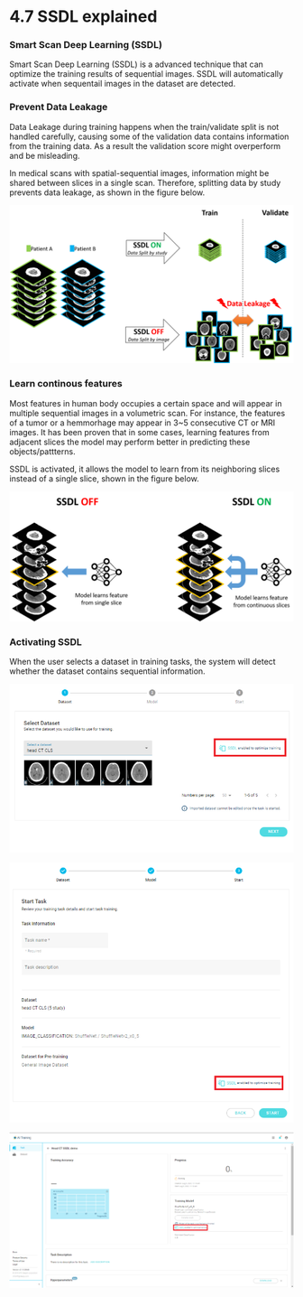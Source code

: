 # 4.7 SSDL explained

### Smart Scan Deep Learning (SSDL)

Smart Scan Deep Learning (SSDL) is a advanced technique that can optimize the training results of sequential images. SSDL will automatically activate when sequentail images in the dataset are detected.&#x20;

### Prevent Data Leakage

Data Leakage during training happens when the train/validate split is not handled carefully, causing some of the validation data contains information from the training data. As a result the validation score might overperform and be misleading.

In medical scans with spatial-sequential images, information might be shared between slices in a single scan. Therefore, splitting data by study prevents data leakage, as shown in the figure below.

![SSDL prevents data leakage in sequential images through "split by study"](../.gitbook/assets/con-4-7-4.png)

### Learn continous features

Most features in human body occupies a certain space and will appear in multiple sequential images in a volumetric scan. For instance, the features of a tumor or a hemmorhage may appear in 3\~5 consecutive CT or MRI images. It has been proven that in some cases, learning features from adjacent slices the model may perform better in predicting these objects/pattterns.

SSDL is activated, it allows the model to learn from its neighboring slices instead of a single slice, shown in the figure below.

![Learning features from neighboring slices may improve model performance](../.gitbook/assets/con-4-7-5.png)



### Activating SSDL

When the user selects a dataset in training tasks, the system will detect whether the dataset contains sequential information.&#x20;

![DeepQ AI Platform detects sequential image in a dataset and activates SSDL.](../.gitbook/assets/con-4-7-1.png)

![DeepQ AI Platform detects sequential image in a dataset and activates SSDL.](../.gitbook/assets/con-4-7-2.png)

![SSDL showing up in training task detail](../.gitbook/assets/con-4-7-3.png)
